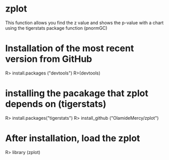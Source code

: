 # zplot
This function allows you find the z value and shows the p-value with a chart using the tigerstats package function (pnormGC)
# Installation of the most recent version from GitHub
R> install.packages ("devtools")
R>(devtools)
# installing the pacakage that zplot depends on (tigerstats)
R> install.packages("tigerstats")
R> install_github ("OlamideMercy/zplot")
# After installation, load the zplot
R> library (zplot)
